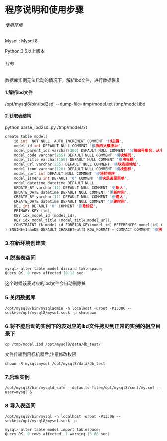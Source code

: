 # 程序说明和使用步骤
###### 使用环境

Mysql : Mysql 8

Python:3.6以上版本


###### 目的
数据库实例无法启动的情况下，解析ibd文件，进行数据恢复  





#### 1.解析ibd文件
/opt/mysql8/bin/ibd2sdi --dump-file=/tmp/model.txt /tmp/model.ibd


#### 2.获取表结构
python parse_ibd2sdi.py /tmp/model.txt
```c
create table model(
    id int  NOT NULL  AUTO_INCREMENT COMMENT 'id主键',
    model_id int DEFAULT NULL COMMENT '模块的父模块id',
    model_parent_ids varchar(300) DEFAULT NULL COMMENT '父级编号集合，从小到大排序',
    model_code varchar(255) DEFAULT NULL COMMENT '模块编码',
    model_title varchar(150) DEFAULT NULL COMMENT '模块标题',
    model_url varchar(255) DEFAULT NULL COMMENT '模块连接地址',
    model_icon varchar(120) DEFAULT NULL COMMENT '模块图标',
    model_sort int DEFAULT NULL COMMENT '模块的排序',
    model_ismenu int DEFAULT '0' COMMENT '模块是否是菜单',
    model_datetime datetime DEFAULT NULL,
    UPDATE_BY varchar(11) DEFAULT NULL COMMENT '更新人',
    UPDATE_DATE datetime DEFAULT NULL COMMENT '更新时间',
    CREATE_BY varchar(11) DEFAULT NULL COMMENT '创建人',
    CREATE_DATE datetime DEFAULT NULL COMMENT '创建时间',
    DEL int DEFAULT '0' COMMENT '删除标记',
    PRIMARY KEY (id),
    KEY idx_model_id (model_id),
    KEY idx_model_title (model_title,model_url),
    CONSTRAINT fk_model_id FOREIGN KEY(model_id) REFERENCES model(id) ON DELETE CASCADE ON UPDATE NO ACTION
) ENGINE=InnoDB DEFAULT CHARSET=utf8 ROW_FORMAT = COMPACT COMMENT '模块表'

```

### 3.在新环境创建表  
  
  
  




### 4.脱离表空间
```c
mysql> alter table model discard tablespace;
Query OK, 0 rows affected (0.12 sec)
```
这个时候该表对应的ibd文件会自动删除掉


### 5.关闭数据库
`/opt/mysql8/bin/mysqladmin -h localhost -uroot -P13306 --socket=/opt/mysql8/mysql.sock -p shutdown`

### 6.将不能启动的实例下的表对应的ibd文件拷贝到正常的实例的相应目录下
`cp /tmp/model.ibd /opt/mysql8/data/db_test/`

文件传输到目标机器后,注意修改权限

`chown -R mysql:mysql /opt/mysql8/data/db_test`

### 7.启动实例
`/opt/mysql8/bin/mysqld_safe --defaults-file=/opt/mysql8/conf/my.cnf --user=mysql &`

### 8.导入表空间
`/opt/mysql8/bin/mysql -h localhost -uroot -P13306 --socket=/opt/mysql8/mysql.sock -p`

```c
mysql> alter table model import tablespace;
Query OK, 0 rows affected, 1 warning (5.86 sec)
```
